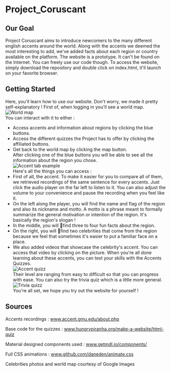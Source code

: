 # Project_Coruscant
## Our Goal
Project Coruscant aims to introduce newcomers to the many different english accents around the world. Along with the accents we deemed the most interesting to add, we've added facts about each region or country available on the platform. The website is a prototype. It can't be found on the Internet. You can freely use our code though. To access the website, simply download the repository and double click on index.html, it'll launch on your favorite browser.
## Getting Started
Here, you'll learn how to use our website. Don't worry, we made it pretty self-explanatory !
First of, when logging in you'll see a world map. <br />
![World map](https://github.com/maxime-escamez/Project_Coruscant/tree/master/images/worldmap.png) <br />
You can interact with it to either :
* Access accents and information about regions by clicking the blue buttons.
* Access the different quizzes the Project has to offer by clicking the affiliated buttons.
* Get back to the world map by clicking the map button. <br />
After clicking one of the blue buttons you will be able to see all the information about the
region you chose. <br />
![Accent tab example](https://github.com/maxime-escamez/Project_Coruscant/tree/master/images/accent.png) <br />
Here's all the things you can access :
* First of all, the accent. To make it easier for you to compare all of them, we retrieved
recordings of the same sentence for every accents. Just click the audio player on the far
left to listen to it. You can also adjust the volume to your convenience and pause the
recording when you feel like it.
* On the left along the player, you will find the name and flag of the region and also
its nickname and motto. A motto is a phrase meant to formally summarize the general
motivation or intention of the region. It's basically the region's slogan !
* In the middle, you will find three to four fun facts about the region.
* On the right, you will find two celebrities that come from the region because we feel that
sometimes it's easier to put a familiar face on a place.
* We also added videos that showcase the celebrity's accent. You can access that video by
clicking on the picture.
When you're all done learning about these accents, you can test your skills with the Accents Quizzes. <br />
![Accent quizz](https://github.com/maxime-escamez/Project_Coruscant/tree/master/images/accentquizz.png) <br />
Their level are ranging from easy to difficult so that you can progress with ease.
You can also try the trivia quiz which is a little more general. <br />
![Trivia quizz](https://github.com/maxime-escamez/Project_Coruscant/tree/master/images/triviaquizz.png) <br />
You're all set, we hope you try out the website for yourself !

## Sources

Accents recordings :
www.accent.gmu.edu/about.php

Base code for the quizzes :
www.hungrypiranha.org/make-a-website/html-quiz

Material designed components used :
www.getmdl.io/components/

Full CSS animations :
www.github.com/daneden/animate.css

Celebrities photos and world map courtesy of Google Images
